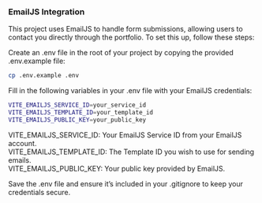 ### EmailJS Integration

This project uses EmailJS to handle form submissions, allowing users to contact you directly through the portfolio. To set this up, follow these steps:

Create an .env file in the root of your project by copying the provided .env.example file:

```sh
cp .env.example .env
```

Fill in the following variables in your .env file with your EmailJS credentials:

```sh
VITE_EMAILJS_SERVICE_ID=your_service_id
VITE_EMAILJS_TEMPLATE_ID=your_template_id
VITE_EMAILJS_PUBLIC_KEY=your_public_key
```

VITE_EMAILJS_SERVICE_ID: Your EmailJS Service ID from your EmailJS account.
<br/>
VITE_EMAILJS_TEMPLATE_ID: The Template ID you wish to use for sending emails.
<br/>
VITE_EMAILJS_PUBLIC_KEY: Your public key provided by EmailJS.

Save the .env file and ensure it’s included in your .gitignore to keep your credentials secure.
